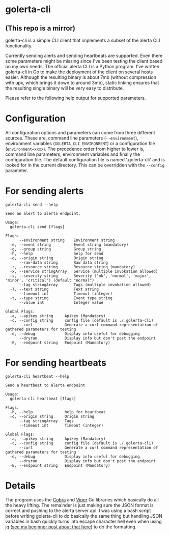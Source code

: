 # golerta-cli

## (This repo is a mirror)

golerta-cli is a simple CLI client that implements a subset of the alerta CLI functionality.

Currently sending alerts and sending heartbeats are supported. Even there some parameters might be missing since I've been testing the client based on my own needs. The official alerta CLI is a Python program.
I've written golerta-cli in Go to make the deployment of the client on several hosts easier. Although the resulting binary is about 7mb (without compression with upx, which brings it down to around 3mb), static linking ensures that the resulting single binary will be very easy to distribute. 

Please refer to the following help output for supported parameters.

# Configuration

All configuration options and parameters can come from three different sources. These are, command line parameters (`--environment`), environment variables (`GOLERTA_CLI_ENVIRONMENT`) or a configuration file (`environment=xxxx`). The precedence order from higher to lower is, command line parameters, environment variables and finally the configuration file. The default configuration file is named '.golerta-cli' and is looked for in the current directory. This can be overridden with the `--config` parameter.

# For sending alerts

```
golerta-cli send --help

Send an alert to alerta endpoint.

Usage:
  golerta-cli send [flags]

Flags:
      --environment string    Environment string
  -e, --event string          Event string (mandatory)
  -g, --group string          Group string
  -h, --help                  help for send
  -o, --origin string         Origin string
      --raw-data string       Raw data string
  -r, --resource string       Resource string (mandatory)
  -x, --service stringArray   Service (multiple invokation allowed)
  -s, --severity string       Severity ('ok', 'normal', 'major', 'minor', 'critical') (default "normal")
      --tag stringArray       Tags (multiple invokation allowed)
  -T, --text string           Text string
      --timeout int           Timeout (integer)
  -t, --type string           Event type string
      --value int             Integer value

Global Flags:
  -a, --apikey string     Apikey (Mandatory)
  -c, --config string     config file (default is ./.golerta-cli)
      --curl              Generate a curl command representation of gathered parameters for testing
  -d, --debug             Display info useful for debugging
      --dryrun            Display info but don't post the endpoint
  -E, --endpoint string   Endpoint (Mandatory)
```

# For sending heartbeats

```
golerta-cli heartbeat --help

Send a heartbeat to alerta endpoint

Usage:
  golerta-cli heartbeat [flags]

Flags:
  -h, --help              help for heartbeat
  -o, --origin string     Origin string
      --tag stringArray   Tags
      --timeout int       Timeout (integer)

Global Flags:
  -a, --apikey string     Apikey (Mandatory)
  -c, --config string     config file (default is ./.golerta-cli)
      --curl              Generate a curl command representation of gathered parameters for testing
  -d, --debug             Display info useful for debugging
      --dryrun            Display info but don't post the endpoint
  -E, --endpoint string   Endpoint (Mandatory)
```


# Details

The program uses the [Cobra](https://github.com/spf13/cobra) and [Viper](https://github.com/spf13/viper) Go libraries which basically do all the heavy lifting. The remainder is just making sure the JSON format is correct and pushing to the alerta server api. I was using a bash script before writing golerta-cli to do basically the same thing but handling JSON variables in bash quickly turns into escape character hell even when using jq ([see my beginner post about that here](https://xpufx.com/posts/building_a_json_string_with_shell_variables_explained/)) to do the formatting.
